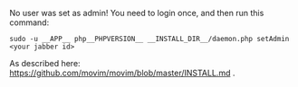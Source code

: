 No user was set as admin! You need to login once, and then run this command:
```
sudo -u __APP__ php__PHPVERSION__ __INSTALL_DIR__/daemon.php setAdmin <your jabber id>
```

As described here:  https://github.com/movim/movim/blob/master/INSTALL.md .

